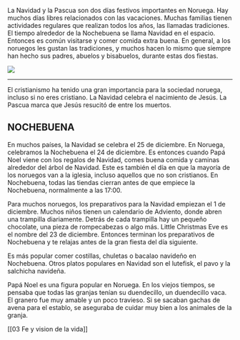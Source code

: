 La Navidad y la Pascua son dos días festivos importantes en Noruega. Hay muchos días libres relacionados con las vacaciones. Muchas familias tienen actividades regulares que realizan todos los años, las llamadas tradiciones. El tiempo alrededor de la Nochebuena se llama Navidad en el espacio. Entonces es común visitarse y comer comida extra buena. En general, a los noruegos les gustan las tradiciones, y muchos hacen lo mismo que siempre han hecho sus padres, abuelos y bisabuelos, durante estas dos fiestas.

![](https://cdn.kursoria.no/pensum/elements/-_vfcdxs.jpg)

---

El cristianismo ha tenido una gran importancia para la sociedad noruega, incluso si no eres cristiano. La Navidad celebra el nacimiento de Jesús. La Pascua marca que Jesús resucitó de entre los muertos.

## NOCHEBUENA

En muchos países, la Navidad se celebra el 25 de diciembre. En Noruega, celebramos la Nochebuena el 24 de diciembre. Es entonces cuando Papá Noel viene con los regalos de Navidad, comes buena comida y caminas alrededor del árbol de Navidad. Este es también el día en que la mayoría de los noruegos van a la iglesia, incluso aquellos que no son cristianos. En Nochebuena, todas las tiendas cierran antes de que empiece la Nochebuena, normalmente a las 17:00.

Para muchos noruegos, los preparativos para la Navidad empiezan el 1 de diciembre. Muchos niños tienen un calendario de Adviento, donde abren una trampilla diariamente. Detrás de cada trampilla hay un pequeño chocolate, una pieza de rompecabezas o algo más. Little Christmas Eve es el nombre del 23 de diciembre. Entonces terminan los preparativos de Nochebuena y te relajas antes de la gran fiesta del día siguiente.

Es más popular comer costillas, chuletas o bacalao navideño en Nochebuena. Otros platos populares en Navidad son el lutefisk, el pavo y la salchicha navideña.

Papá Noel es una figura popular en Noruega. En los viejos tiempos, se pensaba que todas las granjas tenían su duendecillo, un duendecillo vaca. El granero fue muy amable y un poco travieso. Si se sacaban gachas de avena para el establo, se aseguraba de cuidar muy bien a los animales de la granja.

[[03 Fe y vision de la vida]]